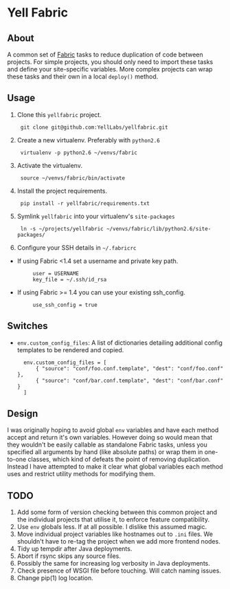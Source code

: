 # Yell Fabric

## About

A common set of [Fabric](http://fabfile.org) tasks to reduce duplication of code between projects. For simple projects, you should only need to import these tasks and define your site-specific variables. More complex projects can wrap these tasks and their own in a local `deploy()` method.

## Usage

1. Clone this `yellfabric` project.

        git clone git@github.com:YellLabs/yellfabric.git

1. Create a new virtualenv. Preferably with `python2.6`

        virtualenv -p python2.6 ~/venvs/fabric

1. Activate the virtualenv.

        source ~/venvs/fabric/bin/activate

1. Install the project requirements.

        pip install -r yellfabric/requirements.txt

1. Symlink `yellfabric` into your virtualenv's `site-packages`

        ln -s ~/projects/yellfabric ~/venvs/fabric/lib/python2.6/site-packages/

1. Configure your SSH details in `~/.fabricrc`
 - If using Fabric <1.4 set a username and private key path.

            user = USERNAME
            key_file = ~/.ssh/id_rsa

 - If using Fabric >= 1.4 you can use your existing ssh_config.

            use_ssh_config = true

## Switches

- `env.custom_config_files`: A list of dictionaries detailing additional config templates to be rendered and copied.

        env.custom_config_files = [
            { "source": "conf/foo.conf.template", "dest": "conf/foo.conf" },
            { "source": "conf/bar.conf.template", "dest": "conf/bar.conf" }
        ]

## Design

I was originally hoping to avoid global `env` variables and have each method accept and return it's own variables. However doing so would mean that they wouldn't be easily callable as standalone Fabric tasks, unless you specified all arguments by hand (like absolute paths) or wrap them in one-to-one classes, which kind of defeats the point of removing duplication. Instead I have attempted to make it clear what global variables each method uses and restrict utility methods for modifying them.

## TODO

1. Add some form of version checking between this common project and the individual projects that utilise it, to enforce feature compatibility.
1. Use `env` globals less. If at all possible. I dislike this assumed magic.
1. Move individual project variables like hostnames out to `.ini` files. We shouldn't have to re-tag the project when we add more frontend nodes.
1. Tidy up tempdir after Java deployments.
1. Abort if rsync skips any source files.
1. Possibly the same for increasing log verbosity in Java deployments.
1. Check presence of WSGI file before touching. Will catch naming issues.
1. Change pip(1) log location.
